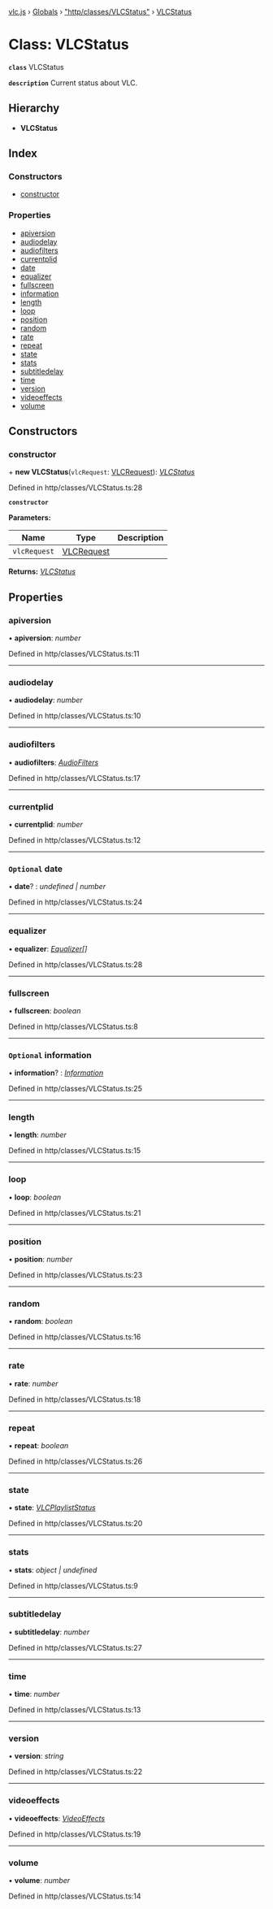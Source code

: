 [vlc.js](../README.md) › [Globals](../globals.md) › ["http/classes/VLCStatus"](../modules/_http_classes_vlcstatus_.md) › [VLCStatus](_http_classes_vlcstatus_.vlcstatus.md)

# Class: VLCStatus

**`class`** VLCStatus

**`description`** Current status about VLC.

## Hierarchy

* **VLCStatus**

## Index

### Constructors

* [constructor](_http_classes_vlcstatus_.vlcstatus.md#constructor)

### Properties

* [apiversion](_http_classes_vlcstatus_.vlcstatus.md#apiversion)
* [audiodelay](_http_classes_vlcstatus_.vlcstatus.md#audiodelay)
* [audiofilters](_http_classes_vlcstatus_.vlcstatus.md#audiofilters)
* [currentplid](_http_classes_vlcstatus_.vlcstatus.md#currentplid)
* [date](_http_classes_vlcstatus_.vlcstatus.md#optional-date)
* [equalizer](_http_classes_vlcstatus_.vlcstatus.md#equalizer)
* [fullscreen](_http_classes_vlcstatus_.vlcstatus.md#fullscreen)
* [information](_http_classes_vlcstatus_.vlcstatus.md#optional-information)
* [length](_http_classes_vlcstatus_.vlcstatus.md#length)
* [loop](_http_classes_vlcstatus_.vlcstatus.md#loop)
* [position](_http_classes_vlcstatus_.vlcstatus.md#position)
* [random](_http_classes_vlcstatus_.vlcstatus.md#random)
* [rate](_http_classes_vlcstatus_.vlcstatus.md#rate)
* [repeat](_http_classes_vlcstatus_.vlcstatus.md#repeat)
* [state](_http_classes_vlcstatus_.vlcstatus.md#state)
* [stats](_http_classes_vlcstatus_.vlcstatus.md#stats)
* [subtitledelay](_http_classes_vlcstatus_.vlcstatus.md#subtitledelay)
* [time](_http_classes_vlcstatus_.vlcstatus.md#time)
* [version](_http_classes_vlcstatus_.vlcstatus.md#version)
* [videoeffects](_http_classes_vlcstatus_.vlcstatus.md#videoeffects)
* [volume](_http_classes_vlcstatus_.vlcstatus.md#volume)

## Constructors

###  constructor

\+ **new VLCStatus**(`vlcRequest`: [VLCRequest](_http_classes_vlcrequest_.vlcrequest.md)): *[VLCStatus](_http_classes_vlcstatus_.vlcstatus.md)*

Defined in http/classes/VLCStatus.ts:28

**`constructor`** 

**Parameters:**

Name | Type | Description |
------ | ------ | ------ |
`vlcRequest` | [VLCRequest](_http_classes_vlcrequest_.vlcrequest.md) |   |

**Returns:** *[VLCStatus](_http_classes_vlcstatus_.vlcstatus.md)*

## Properties

###  apiversion

• **apiversion**: *number*

Defined in http/classes/VLCStatus.ts:11

___

###  audiodelay

• **audiodelay**: *number*

Defined in http/classes/VLCStatus.ts:10

___

###  audiofilters

• **audiofilters**: *[AudioFilters](../modules/_http_classes_vlcstatus_.md#audiofilters)*

Defined in http/classes/VLCStatus.ts:17

___

###  currentplid

• **currentplid**: *number*

Defined in http/classes/VLCStatus.ts:12

___

### `Optional` date

• **date**? : *undefined | number*

Defined in http/classes/VLCStatus.ts:24

___

###  equalizer

• **equalizer**: *[Equalizer](../modules/_http_classes_vlcstatus_.md#equalizer)[]*

Defined in http/classes/VLCStatus.ts:28

___

###  fullscreen

• **fullscreen**: *boolean*

Defined in http/classes/VLCStatus.ts:8

___

### `Optional` information

• **information**? : *[Information](../modules/_http_classes_vlcstatus_.md#information)*

Defined in http/classes/VLCStatus.ts:25

___

###  length

• **length**: *number*

Defined in http/classes/VLCStatus.ts:15

___

###  loop

• **loop**: *boolean*

Defined in http/classes/VLCStatus.ts:21

___

###  position

• **position**: *number*

Defined in http/classes/VLCStatus.ts:23

___

###  random

• **random**: *boolean*

Defined in http/classes/VLCStatus.ts:16

___

###  rate

• **rate**: *number*

Defined in http/classes/VLCStatus.ts:18

___

###  repeat

• **repeat**: *boolean*

Defined in http/classes/VLCStatus.ts:26

___

###  state

• **state**: *[VLCPlaylistStatus](../enums/_http_classes_vlcstatus_.vlcplayliststatus.md)*

Defined in http/classes/VLCStatus.ts:20

___

###  stats

• **stats**: *object | undefined*

Defined in http/classes/VLCStatus.ts:9

___

###  subtitledelay

• **subtitledelay**: *number*

Defined in http/classes/VLCStatus.ts:27

___

###  time

• **time**: *number*

Defined in http/classes/VLCStatus.ts:13

___

###  version

• **version**: *string*

Defined in http/classes/VLCStatus.ts:22

___

###  videoeffects

• **videoeffects**: *[VideoEffects](../modules/_http_classes_vlcstatus_.md#videoeffects)*

Defined in http/classes/VLCStatus.ts:19

___

###  volume

• **volume**: *number*

Defined in http/classes/VLCStatus.ts:14
